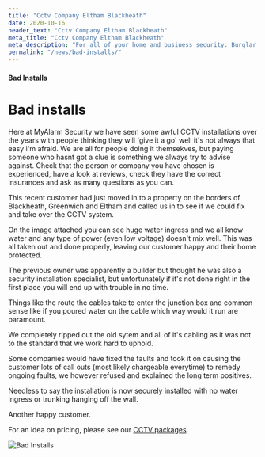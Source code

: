```yaml
---
title: "Cctv Company Eltham Blackheath"
date: 2020-10-16
header_text: "Cctv Company Eltham Blackheath"
meta_title: "Cctv Company Eltham Blackheath"
meta_description: "For all of your home and business security. Burglar Alarm Servicing, Burglar Alarm Installation, Alarm Battery and CCTV. Call 020 8302 4065 or email us."
permalink: "/news/bad-installs/"
---
```


#### Bad Installs

# Bad installs

Here at MyAlarm Security we have seen some awful CCTV installations over the years with people thinking they will \'give it a go\' well it\'s not always that easy i\'m afraid. We are all for people doing it themsekves, but paying someone who hasnt got a clue is something we always try to advise against. Check that the person or company you have chosen is experienced, have a look at reviews, check they have the correct insurances and ask as many questions as you can.

This recent customer had just moved in to a property on the borders of Blackheath, Greenwich and Eltham and called us in to see if we could fix and take over the CCTV system.

On the image attached you can see huge water ingress and we all know water and any type of power (even low voltage) doesn\'t mix well. This was all taken out and done properly, leaving our customer happy and their home protected.

The previous owner was apparently a builder but thought he was also a security installation specialist, but unfortunately if it\'s not done right in the first place you will end up with trouble in no time.

Things like the route the cables take to enter the junction box and common sense like if you poured water on the cable which way would it run are paramount.

We completely ripped out the old sytem and all of it\'s cabling as it was not to the standard that we work hard to uphold.

Some companies would have fixed the faults and took it on causing the customer lots of call outs (most likely chargeable everytime) to remedy ongoing faults, we however refused and explained the long term positives.

Needless to say the installation is now securely installed with no water ingress or trunking hanging off the wall.

Another happy customer.

For an idea on pricing, please see our [CCTV packages](/categories/cctv/).

![Bad Installs](https://res.cloudinary.com/kbs/image/upload/kro3qblolsyrxitpbf8c.jpg)